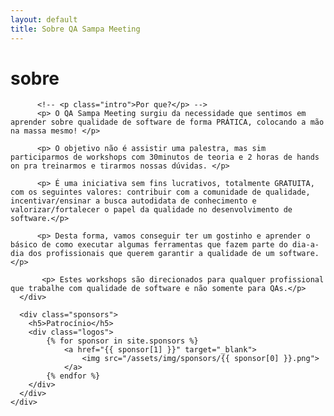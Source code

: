 ```yaml
---
layout: default
title: Sobre QA Sampa Meeting
---
```


<div class="about">
  <h1 class="pageTitle">sobre</h1>
  <div class="about-wrapper">
	  <div class="about-text">
		  <!-- <p class="intro">Para quem?</p>
		  <p>Profissionais que desejam aprender sobre qualidade de software ou que desejam ingressar na área</p> -->

		  <!-- <p class="intro">Por que?</p> -->
		  <p> O QA Sampa Meeting surgiu da necessidade que sentimos em aprender sobre qualidade de software de forma PRÁTICA, colocando a mão na massa mesmo! </p>
		  
		  <p> O objetivo não é assistir uma palestra, mas sim participarmos de workshops com 30minutos de teoria e 2 horas de hands on pra treinarmos e tirarmos nossas dúvidas. </p> 
		  
		  <p> É uma iniciativa sem fins lucrativos, totalmente GRATUITA, com os seguintes valores: contribuir com a comunidade de qualidade, incentivar/ensinar a busca autodidata de conhecimento e valorizar/fortalecer o papel da qualidade no desenvolvimento de software.</p> 
		  
		  <p> Desta forma, vamos conseguir ter um gostinho e aprender o básico de como executar algumas ferramentas que fazem parte do dia-a-dia dos profissionais que querem garantir a qualidade de um software. </p> 
		  
		   <p> Estes workshops são direcionados para qualquer profissional que trabalhe com qualidade de software e não somente para QAs.</p>
	  </div>

	  <div class="sponsors">
	  	<h5>Patrocínio</h5>
	  	<div class="logos">
		    {% for sponsor in site.sponsors %}
		      	<a href="{{ sponsor[1] }}" target="_blank">
		      		<img src="/assets/img/sponsors/{{ sponsor[0] }}.png">
		      	</a>
		    {% endfor %}
		</div>
	  </div>
	</div>
</div>
